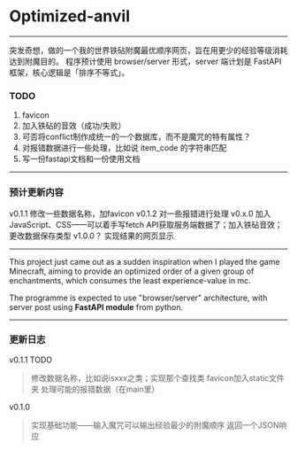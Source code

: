 # Optimized-anvil

---
突发奇想，做的一个我的世界铁砧附魔最优顺序网页，旨在用更少的经验等级消耗达到附魔目的。
程序预计使用 browser/server 形式，server 端计划是 FastAPI 框架，核心逻辑是「排序不等式」。

### TODO

1. favicon
3. 加入铁砧的音效（成功/失败）
4. 可否将conflict制作成统一的一个数据库，而不是魔咒的特有属性？
5. 对报错数据进行一些处理，比如说 item_code 的字符串匹配
5. 写一份fastapi文档和一份使用文档

---

### 预计更新内容
v0.1.1 修改一些数据名称，加favicon
v0.1.2 对一些报错进行处理
v0.x.0 加入JavaScript、CSS——可以着手写fetch API获取服务端数据了；加入铁砧音效；更改数据保存类型
v1.0.0？ 实现结果的网页显示

----

This project just came out as a sudden inspiration when I played the game Minecraft, aiming to provide an optimized order of a given group of enchantments, which consumes the least experience-value in mc.

The programme is expected to use "browser/server" architecture, with server post using **FastAPI module** from python.

---

### 更新日志
v0.1.1 TODO
> 修改数据名称，比如说isxxx之类；实现那个查找类
> favicon加入static文件夹
> 处理可能的报错数据（在main里）


v0.1.0
> 实现基础功能——输入魔咒可以输出经验最少的附魔顺序
> 返回一个JSON响应
